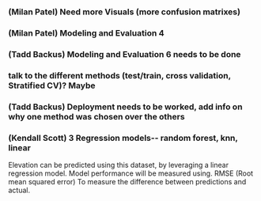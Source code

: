 ### (Milan Patel) Need more Visuals (more confusion matrixes)
### (Milan Patel) Modeling and Evaluation 4
### (Tadd Backus) Modeling and Evaluation 6 needs to be done
### talk to the different methods (test/train, cross validation, Stratified CV)? Maybe
### (Tadd Backus) Deployment needs to be worked, add info on why one method was chosen over the others
### (Kendall Scott) 3 Regression models--  random forest, knn, linear
Elevation can be predicted using this dataset, by leveraging a linear regression model. Model performance will be measured using.
RMSE (Root mean squared error)
To measure the difference between predictions and actual.





